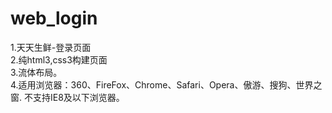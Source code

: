 # web_login
1.天天生鲜-登录页面   
2.纯html3,css3构建页面   
3.流体布局。   
4.适用浏览器：360、FireFox、Chrome、Safari、Opera、傲游、搜狗、世界之窗. 不支持IE8及以下浏览器。  
